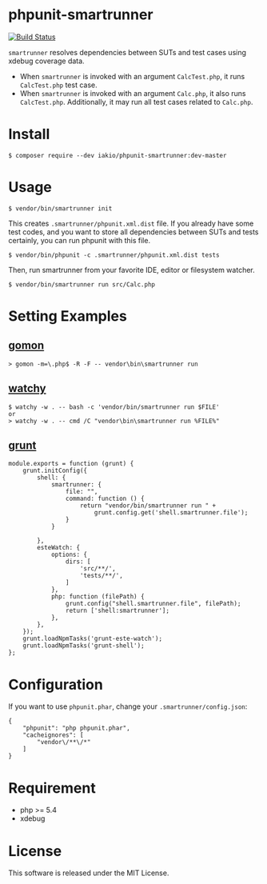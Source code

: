 phpunit-smartrunner
===================
[![Build Status](https://travis-ci.org/iakio/phpunit-smartrunner.svg?branch=master)](https://travis-ci.org/iakio/phpunit-smartrunner)

`smartrunner` resolves dependencies between SUTs and test cases using xdebug coverage data.

* When `smartrunner` is invoked with an argument `CalcTest.php`, it runs `CalcTest.php` test case.
* When `smartrunner` is invoked with an argument `Calc.php`, it also runs `CalcTest.php`. Additionally, it may run all test cases related to `Calc.php`.

# Install

```
$ composer require --dev iakio/phpunit-smartrunner:dev-master
```

# Usage

```
$ vendor/bin/smartrunner init
```

This creates `.smartrunner/phpunit.xml.dist` file. If you already have
some test codes, and you want to store all dependencies between
SUTs and tests certainly, you can run phpunit with this file.

```
$ vendor/bin/phpunit -c .smartrunner/phpunit.xml.dist tests
```

Then, run smartrunner from your favorite IDE, editor or filesystem watcher.

```
$ vendor/bin/smartrunner run src/Calc.php
```

# Setting Examples

## [gomon](https://github.com/c9s/gomon)

```
> gomon -m=\.php$ -R -F -- vendor\bin\smartrunner run
```

## [watchy](https://www.npmjs.com/package/watchy)

```
$ watchy -w . -- bash -c 'vendor/bin/smartrunner run $FILE'
or
> watchy -w . -- cmd /C "vendor\bin\smartrunner run %FILE%"
```

## [grunt](http://gruntjs.com/)

```
module.exports = function (grunt) {
    grunt.initConfig({
        shell: {
            smartrunner: {
                file: "",
                command: function () {
                    return "vendor/bin/smartrunner run " +
                        grunt.config.get('shell.smartrunner.file');
                }
            }

        },
        esteWatch: {
            options: {
                dirs: [
                    'src/**/',
                    'tests/**/',
                ]
            },
            php: function (filePath) {
                grunt.config("shell.smartrunner.file", filePath);
                return ['shell:smartrunner'];
            },
        },
    });
    grunt.loadNpmTasks('grunt-este-watch');
    grunt.loadNpmTasks('grunt-shell');
};
```
# Configuration

If you want to use `phpunit.phar`, change your `.smartrunner/config.json`:

```
{
    "phpunit": "php phpunit.phar",
    "cacheignores": [
        "vendor\/**\/*"
    ]
}
```

# Requirement

- php >= 5.4
- xdebug

# License

This software is released under the MIT License.
